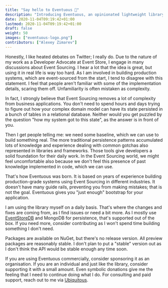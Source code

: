 ```yaml
---
title: "Say hello to Eventuous 👋"
description: "Introducing Eventuous, an opinionated lightweight library for .NET to build event-sourced applications."
date: 2020-11-04T09:19:42+01:00
lastmod: 2020-11-04T09:19:42+01:00
draft: false
weight: 50
images: ["eventuous-logo.png"]
contributors: ["Alexey Zimarev"]
---
```


Honestly, I like heated debates on Twitter; I really do. Due to the nature of my work as a Developer Advocate at Event Store, I engage in many discussions about Event Sourcing. I hear a lot that the idea is great, but using it in real life is way too hard. As I am involved in building production systems, which are event-sourced from the start, I tend to disagree with this statement. I feel that people aren't familiar with some of the implementation details, scaring them off. Unfamiliarity is often mistaken as complexity.

In fact, I strongly believe that Event Sourcing removes a lot of complexity from business applications. You don't need to spend hours and days trying to figure out how your complex domain model can have its state persisted in a bunch of tables in a relational database. Neither would you get puzzled by the question "how my system got to this state", as the answer is in front of you.

Then I get people telling me: we need some baseline, which we can use to build something real. The more traditional persistence patterns accumulated lots of knowledge and experience dealing with common gotchas also represented in libraries and frameworks. Those tools give developers a solid foundation for their daily work. In the Event Sourcing world, we might feel uncomfortable also because we don't feel this presence of past knowledge implemented in code, which we can use.

That's how Eventuous was born. It is based on years of experience building production-grade systems using Event Sourcing in different industries. It doesn't have many guide rails, preventing you from making mistakes; that is not the goal. Eventuous gives you "just enough" bootstrap for your application.

I am using the library myself on a daily basis. That's where the changes and fixes are coming from, as I find issues or need a bit more. As I mostly use [EventStoreDB](https://eventstore.com) and MongoDB for persistence, that's supported out of the box. If you need more, consider contributing as I won't spend time building something I don't need.

Packages are available on NuGet, but there's no release version. All preview packages are reasonably stable. I don't plan to put a "stable" version out as I don't think the API would be stable enough any time soon.

If you are using Eventuous commercially, consider sponsoring it as an organisation. If you are an individual and just like the library, consider supporting it with a small amount. Even symbolic donations give me the feeling that I need to continue doing what I do. For consulting and paid support, reach out to me via [Ubiquitous](https://ubiquitous.no).
